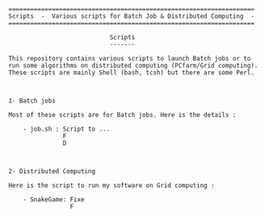 
    ====================================================================
    Scripts  -  Various scripts for Batch Job & Distributed Computing  -
    ====================================================================
    
                                Scripts
                                -------

    This repository contains various scripts to launch Batch jobs or to 
    run some algorithms on distributed computing (PCfarm/Grid computing).
    These scripts are mainly Shell (bash, tcsh) but there are some Perl.



    1- Batch jobs

    Most of these scripts are for Batch jobs. Here is the details :

        - job.sh : Script to ...
                   F
                   D



    2- Distributed Computing

    Here is the script to run my software on Grid computing :

        - SnakeGame: Fixe 
                     F


